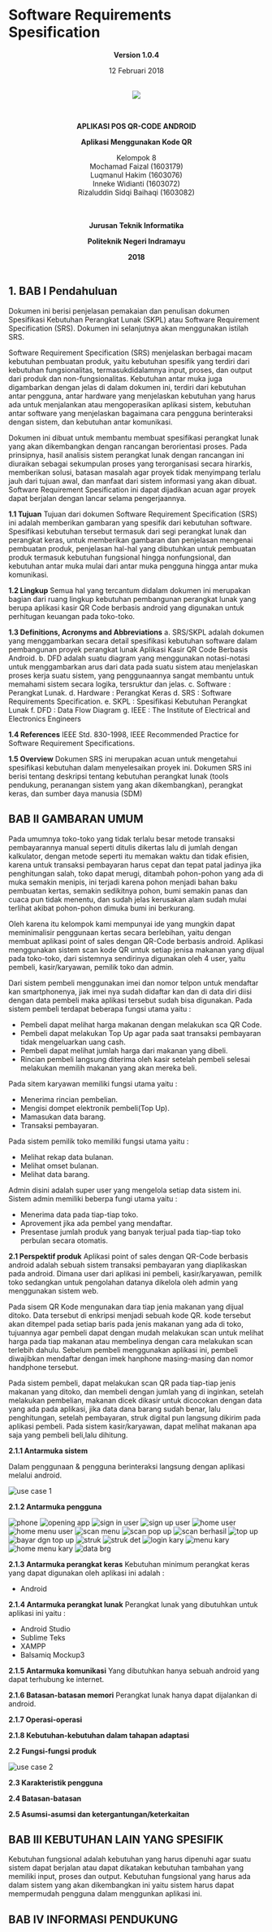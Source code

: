 <html>
<body>
<p align="center"><h1> Software Requirements Spesification </h1></p>

<p align="center"><b>Version 1.0.4 </b><br>
<p align="center">12 Februari 2018</b><br><br>
<p align="center">
<img src="https://2.bp.blogspot.com/-dxdRgMQGbLk/WpA-Tp2rNGI/AAAAAAAAAh8/3_jBWFb7Cf48033QvB34D2WCwoN2sxZLgCLcBGAs/s1000/index.png"/>
</p>

<br><p align="center"><b> APLIKASI POS QR-CODE ANDROID</b><br>
<p align="center"><b>Aplikasi Menggunakan Kode QR
</b>
<p align="center">Kelompok 8 <br>
 Mochamad Faizal 			(1603179)<br>
 Luqmanul Hakim				(1603076)<br>
 Inneke Widianti			(1603072)<br>
 Rizaluddin Sidqi Baihaqi	(1603082)<br><br><br>

<p align="center"><b>Jurusan Teknik Informatika</b><br>
<p align="center"><b>Politeknik Negeri Indramayu</b><br>
<p align="center"><b>2018</b><br><br>
</p>
</body>
</html>

##
##
## 1. BAB I Pendahuluan
Dokumen ini berisi penjelasan pemakaian dan penulisan dokumen Spesifikasi Kebutuhan Perangkat Lunak (SKPL) atau Software Requirement Specification (SRS). Dokumen ini selanjutnya akan menggunakan istilah SRS.

Software Requirement Specification (SRS) menjelaskan berbagai macam kebutuhan pembuatan produk, yaitu kebutuhan spesifik yang terdiri dari kebutuhan fungsionalitas, termasukdidalamnya input, proses, dan output dari produk dan non-fungsionalitas. Kebutuhan antar muka juga digambarkan dengan jelas di dalam dokumen ini, terdiri dari kebutuhan antar pengguna, antar hardware yang menjelaskan kebutuhan yang harus ada untuk menjalankan atau mengoperasikan aplikasi sistem, kebutuhan antar software yang menjelaskan bagaimana cara pengguna berinteraksi dengan sistem, dan kebutuhan antar komunikasi.

Dokumen ini dibuat untuk membantu membuat spesifikasi perangkat lunak yang akan dikembangkan dengan rancangan berorientasi proses. Pada prinsipnya, hasil analisis sistem perangkat lunak dengan rancangan ini diuraikan sebagai sekumpulan proses yang terorganisasi secara hirarkis, memberikan solusi, batasan masalah agar proyek tidak menyimpang terlalu jauh dari tujuan awal, dan manfaat dari sistem informasi yang akan dibuat. Software Requirement Spesification ini dapat dijadikan acuan agar proyek dapat berjalan dengan lancar selama pengerjaannya.

__1.1 Tujuan__
Tujuan dari dokumen Software Requirement Specification (SRS) ini adalah memberikan gambaran yang spesifik dari kebutuhan software. Spesifikasi kebutuhan tersebut termasuk dari segi perangkat lunak dan perangkat keras, untuk memberikan gambaran dan penjelasan mengenai pembuatan produk, penjelasan hal-hal yang dibutuhkan untuk pembuatan produk termasuk kebutuhan fungsional hingga nonfungsional, dan kebutuhan antar muka mulai dari antar muka pengguna hingga antar muka komunikasi.

__1.2 Lingkup__
Semua hal yang tercantum didalam dokumen ini merupakan bagian dari ruang lingkup kebutuhan pembangunan perangkat lunak yang berupa aplikasi kasir QR Code berbasis android yang digunakan untuk perhitugan keuangan pada toko-toko.

__1.3 Definitions, Acronyms and Abbreviations__
	a. SRS/SKPL adalah dokumen yang menggambarkan secara detail spesifikasi kebutuhan software dalam pembangunan proyek perangkat lunak Aplikasi Kasir QR Code Berbasis Android.
	b. DFD adalah suatu diagram yang menggunakan notasi-notasi untuk menggambarkan arus dari data pada suatu sistem atau menjelaskan proses kerja suatu sistem, yang penggunaannya sangat membantu untuk memahami sistem secara logika, tersruktur dan jelas.
	c. Software : Perangkat Lunak.
	d. Hardware : Perangkat Keras
	d. SRS : Software Requirements Specification.
	e. SKPL : Spesifikasi Kebutuhan Perangkat Lunak
	f. DFD : Data Flow Diagram
	g. IEEE : The Institute of Electrical and Electronics Engineers

__1.4 References__
IEEE Std. 830-1998, IEEE Recommended Practice for Software Requirement Specifications.

__1.5 Overview__
Dokumen SRS ini merupakan acuan untuk mengetahui spesifikasi kebutuhan dalam menyelesaikan proyek ini. Dokumen SRS ini berisi tentang deskripsi tentang kebutuhan perangkat lunak (tools pendukung, peranangan sistem yang akan dikembangkan), perangkat keras, dan sumber daya manusia (SDM)

## BAB II GAMBARAN UMUM
Pada umumnya toko-toko yang tidak terlalu besar metode transaksi pembayarannya manual seperti ditulis dikertas lalu di jumlah dengan kalkulator, dengan metode seperti itu memakan waktu dan tidak efisien, karena untuk transaksi pembayaran harus cepat dan tepat patal jadinya jika penghitungan salah, toko dapat merugi, ditambah pohon-pohon yang ada di muka semakin menipis, ini terjadi karena pohon menjadi bahan baku pembuatan kertas, semakin sedikitnya pohon, bumi semakin panas dan cuaca pun tidak menentu, dan sudah jelas kerusakan alam sudah mulai terlihat akibat pohon-pohon dimuka bumi ini berkurang.

Oleh karena itu kelompok kami mempunyai ide yang mungkin dapat meminimalisir penggunaan kertas secara berlebihan, yaitu dengan membuat aplikasi point of sales dengan QR-Code berbasis android. Aplikasi menggunakan sistem scan kode QR untuk setiap jenisa makanan yang dijual pada toko-toko, dari sistemnya sendirinya digunakan oleh 4 user, yaitu pembeli, kasir/karyawan, pemilik toko dan admin.

Dari sistem pembeli menggunakan imei dan nomor telpon untuk mendaftar kan smartphonenya, jiak imei nya sudah didaftar kan dan di data diri diisi dengan data pembeli maka aplikasi tersebut sudah bisa digunakan. Pada sistem pembeli terdapat beberapa fungsi utama yaitu :
<ul><li> Pembeli dapat melihat harga makanan dengan melakukan sca QR Code.</li>
<li> Pembeli dapat melakukan Top Up agar pada saat transaksi pembayaran tidak mengeluarkan uang cash.</li>
<li> Pembeli dapat melihat jumlah harga dari makanan yang dibeli.</li>
<li> Rincian pembeli langsung diterima oleh kasir setelah pembeli selesai melakukan memilih makanan yang akan mereka beli.</li>
</ul>

Pada sitem karyawan memiliki fungsi utama yaitu :
<ul>
<li> Menerima rincian pembelian.</li>
<li> Mengisi dompet elektronik pembeli(Top Up).</li>
<li> Mamasukan data barang.</li>
<li> Transaksi pembayaran.</li>
</ul>

Pada sistem pemilik toko memiliki fungsi utama yaitu :
<ul>
<li> Melihat rekap data bulanan.</li>
<li> Melihat omset bulanan. </li>
<li> Melihat data barang. </li>
</ul>

Admin disini adalah super user yang mengelola setiap data sistem ini. Sistem admin memiliki beberpa fungi utama yaitu :
<ul>
<li> Menerima data pada tiap-tiap toko.</li>
<li> Aprovement jika ada pembel yang mendaftar.</li>
<li> Presentase jumlah produk yang banyak terjual pada tiap-tiap toko perbulan secara otomatis.</li>
</ul>

__2.1 Perspektif produk__
Aplikasi point of sales dengan QR-Code berbasis android adalah sebuah sistem transaksi pembayaran yang diaplikaskan pada android. Dimana user dari aplikasi ini pembeli, kasir/karyawan, pemilik toko sedangkan untuk pengolahan datanya dikelola oleh admin yang menggunakan sistem web.

Pada sisem QR Kode mengunakan dara tiap jenia makanan yang dijual ditoko. Data tersebut di enkripsi menjadi sebuah kode QR. kode tersebut akan ditempel pada setiap baris pada jenis makanan yang ada di toko, tujuannya agar pembeli dapat dengan mudah melakukan scan untuk melihat harga pada tiap makanan atau membelinya dengan cara melakukan scan terlebih dahulu. Sebelum pembeli menggunakan aplikasi ini, pembeli diwajibkan mendaftar dengan imek hanphone masing-masing dan nomor handphone tersebut.

Pada sistem pembeli, dapat melakukan scan QR pada tiap-tiap jenis makanan yang ditoko, dan membeli dengan jumlah yang di inginkan, setelah melakukan pembelian, makanan dicek dikasir untuk dicocokan dengan data yang ada pada aplikasi, jika data dana barang sudah benar, lalu penghitungan, setelah pembayaran, struk digital pun langsung dikirim pada aplikasi pembeli. Pada sistem kasir/karyawan, dapat melihat makanan apa saja yang pembeli beli,lalu dihitung.

____2.1.1 Antarmuka sistem____

Dalam penggunaan & pengguna berinteraksi langsung dengan aplikasi melalui android.

![use case 1](http://i68.tinypic.com/263vbrs.jpg)

____2.1.2 Antarmuka pengguna____

![phone](http://i66.tinypic.com/30cyg7q.png)
![opening app](http://i65.tinypic.com/k48ms7.png)
![sign in user](http://i64.tinypic.com/rr73uh.png)
![sign up user](http://i64.tinypic.com/554ax0.png)
![home user](http://i63.tinypic.com/2u6k4js.png)
![home menu user](http://i65.tinypic.com/20itelf.png)
![scan menu](http://i68.tinypic.com/eb6649.png)
![scan pop up](http://i63.tinypic.com/m75qom.png)
![scan berhasil](http://i67.tinypic.com/2aeyud1.png)
![top up](http://i65.tinypic.com/6j28w5.png)
![bayar dgn top up](http://i66.tinypic.com/28k6hc3.png)
![struk](http://i68.tinypic.com/2hx7tr9.png)
![struk det](http://i64.tinypic.com/334p8ie.png)
![login kary](http://i65.tinypic.com/szfx53.png)
![menu kary](http://i67.tinypic.com/34j3fyc.png)
![home menu kary](http://i64.tinypic.com/xlbk06.png)
![data brg](http://i68.tinypic.com/wcl84j.png)

____2.1.3 Antarmuka perangkat keras____
Kebutuhan minimum perangkat keras yang dapat digunakan oleh aplikasi ini adalah :
- Android

____2.1.4 Antarmuka perangkat lunak____
Perangkat lunak yang dibutuhkan untuk aplikasi ini yaitu :
<ul>
<li>Android Studio</li>
<li>Sublime Teks</li>
<li>XAMPP</li>
<li>Balsamiq Mockup3</li>
</ul>

____2.1.5 Antarmuka komunikasi____
Yang dibutuhkan hanya sebuah android yang dapat terhubung ke internet.

____2.1.6 Batasan-batasan memori____
Perangkat lunak hanya dapat dijalankan di android.

____2.1.7 Operasi-operasi____

____2.1.8 Kebutuhan-kebutuhan dalam tahapan adaptasi____

__2.2 Fungsi-fungsi produk__

![use case 2](http://i68.tinypic.com/2cnjx9f.jpg)

__2.3 Karakteristik pengguna__

__2.4 Batasan-batasan__

__2.5 Asumsi-asumsi dan ketergantungan/keterkaitan__


## BAB III KEBUTUHAN LAIN YANG SPESIFIK
Kebutuhan fungsional adalah kebutuhan yang harus dipenuhi agar suatu sistem dapat berjalan atau dapat dikatakan kebutuhan tambahan yang memiliki input, proses dan output. Kebutuhan fungsional yang harus ada dalam sistem yang akan dikembangkan ini yaitu sistem harus dapat mempermudah pengguna dalam menggunkan aplikasi ini.


## BAB IV INFORMASI PENDUKUNG
